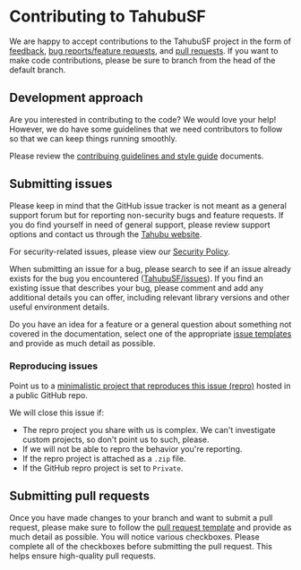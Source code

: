 # Contributing to TahubuSF

We are happy to accept contributions to the TahubuSF project in the form of [feedback](https://tahubu.com/contact), [bug reports/feature requests](https://github.com/Tahubu-AI/TahubuSF/issues/new/choose), and [pull requests](https://github.com/Tahubu-AI/TahubuSF/pulls). If you want to make code contributions, please be sure to branch from the head of the default branch.

## Development approach

Are you interested in contributing to the code? We would love your help! However, we do have some guidelines that we need contributors to follow so that we can keep things running smoothly.

Please review the [contribuing guidelines and style guide](./docs/contributing/index.md) documents.

## Submitting issues

Please keep in mind that the GitHub issue tracker is not meant as a general support forum but for reporting non-security bugs and feature requests. If you do find yourself in need of general support, please review support options and contact us through the [Tahubu website](https://tahubu.com/contact).

For security-related issues, please view our [Security Policy](https://github.com/Tahubu-AI/TahubuSF/security/policy).

When submitting an issue for a bug, please search to see if an issue already exists for the bug you encountered ([TahubuSF/issues](https://github.com/Tahubu-AI/TahubuSF/issues)). If you find an existing issue that describes your bug, please comment and add any additional details you can offer, including relevant library versions and other useful environment details.

Do you have an idea for a feature or a general question about something not covered in the documentation, select one of the appropriate [issue templates](https://github.com/Tahubu-AI/TahubuSF/issues/new/choose) and provide as much detail as possible.

### Reproducing issues

Point us to a [minimalistic project that reproduces this issue (repro)](./docs/contributing/repro.md) hosted in a public GitHub repo.

We will close this issue if:

- The repro project you share with us is complex. We can't investigate custom projects, so don't point us to such, please.
- If we will not be able to repro the behavior you're reporting.
- If the repro project is attached as a `.zip` file.
- If the GitHub repro project is set to `Private`.

## Submitting pull requests

Once you have made changes to your branch and want to submit a pull request, please make sure to follow the [pull request template](./.github/pull_request_template.md) and provide as much detail as possible. You will notice various checkboxes. Please complete all of the checkboxes before submitting the pull request. This helps ensure high-quality pull requests.
